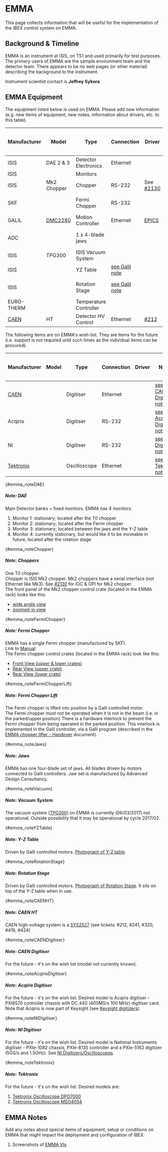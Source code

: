 # EMMA

This page collects information that will be useful for the implementation of the IBEX control system on EMMA.
## Background & Timeline ##
EMMA is an instrument at ISIS, on TS1 and used primarily for test purposes. The primary users of EMMA are the sample environment team and the detector team.  There appears to be no web pages (or other material) describing the background to the instrument.

Instrument scientist contact is **Jeffrey Sykora**.

## EMMA Equipment ##
The equipment listed below is used on EMMA. Please add new information (e.g. new items of equipment, new notes, information about drivers, etc. to this table).

Manufacturer | Model | Type | Connection | Driver | Notes | Use in ISIS Cycle |
------------ | ------------- | ------------- | ------------- | ------------- | -------------------------------------------|--------------
ISIS | DAE 2 & 3 | Detector Electronics | Ethernet | | [see DAE note](#emma_noteDAE)|17_1
ISIS |  | Monitors |  |  | [see DAE note](#emma_noteDAE)|17_1
ISIS | Mk2 Chopper | Chopper | RS-232 | See [#2130](https://github.com/ISISComputingGroup/IBEX/issues/2130) | [see Chopper note](#emma_noteChopper)|??
SKF |  | Fermi Chopper | RS-232 |  | [see FermiChopper note](#emma_noteFermiChopper)|??
GALIL | [DMC2280](http://www.galilmc.com/products/dmc-22x0.php) | Motion Controller | Ethernet | [EPICS](http://www.aps.anl.gov/epics/modules/manufacturer.php#Galil%20Motion%20Control) | |17_1
ADC |  | 1 x 4-blade jaws |  |  | Blades driven by Galils.  [see Jaws note](#emma_noteJaws)
ISIS | TPG300 | ISIS Vacuum System |  |  |[see Vacuum System note](#emma_noteVacuum)
ISIS |  | YZ Table | [see Galil note](#emma_noteYZTable) |  | [see YZ Table note](#emma_noteYZTable)
ISIS |  | Rotation Stage | [see Galil note](#emma_noterotationstage) |  | [see RotationStage note](#emma_noterotationstage)
EURO-THERM | | Temperature Controller |
[CAEN](http://www.caen.it/csite/HomePage.jsp) | HT | Detector HV Control | Ethernet | [#212](https://github.com/ISISComputingGroup/IBEX/issues/212) |[see CAEN HT note](#emma_noteCAENHT)

The following items are on EMMA's wish-list.  They are items for the future (i.e. support is not required until such times as the individual items can be procured).

Manufacturer | Model | Type | Connection | Driver | Notes | Use in ISIS cycle
------------ | ------------- | ------------- | ------------- | ------------- | -------------------------------------------|----------
[CAEN](http://www.caen.it/csite/HomePage.jsp) |   | Digitiser | Ethernet |  |[see CAEN Digitiser note](#emma_noteCAENDigitiser)
Acqiris |  | Digitiser | RS-232 | | [see Acqiris Digitiser note](#emma_noteAcqirisDigitiser)
NI |  | Digitiser | RS-232 | | [see NI Digitiser note](#emma_noteNIDigitiser)
[Tektronix](http://www.tek.com/oscilloscope#all) |  | Oscilloscope | Ethernet | |[see Tektronix note](#emma_noteTektronix)

{#emma_noteDAE}
##### Note: DAE #####
Main Detector banks + fixed monitors.
EMMA has 4 monitors:

1. Monitor 1: stationary; located after the T0 chopper
1. Monitor 2: stationary; located after the Fermi chopper
1. Monitor 3: stationary; located between the jaws and the Y-Z table
1. Monitor 4: currently stationary, but would like it to be moveable in future; located after the rotation stage

{#emma_noteChopper}
##### Note: Choppers #####
One T0 chopper.<br>
Chopper is ISIS Mk2 chopper.  Mk2 choppers have a serial interface (not Ethernet like Mk3).
See [#2130](https://github.com/ISISComputingGroup/IBEX/issues/2130) for IOC & OPI for Mk2 chopper.<br>
The front panel of the Mk2 chopper control crate (located in the EMMA rack) looks like this:
* [wide angle view](https://stfc365.sharepoint.com/sites/ISISExperimentControls/ICP%20Discussions/Forms/AllItems.aspx?id=%2Fsites%2FISISExperimentControls%2FICP%20Discussions%2FEMMA%2FEMMA%5FT0%5FChopper%5FFront%5FPanel%5F%28wide%29%5F2017%5F06%5F05%2Ejpg&viewid=45d81cb9%2D9571%2D4a80%2Da5cc%2D2cb4871703a3&parent=%2Fsites%2FISISExperimentControls%2FICP%20Discussions%2FEMMA)
* [zoomed-in view](https://stfc365.sharepoint.com/sites/ISISExperimentControls/ICP%20Discussions/Forms/AllItems.aspx?id=%2Fsites%2FISISExperimentControls%2FICP%20Discussions%2FEMMA%2FEMMA%5FT0%5FChopper%5FFront%5FPanel%5F%28zoom%29%5F2017%5F06%5F05%2Ejpg&viewid=45d81cb9%2D9571%2D4a80%2Da5cc%2D2cb4871703a3&parent=%2Fsites%2FISISExperimentControls%2FICP%20Discussions%2FEMMA)

{#emma_noteFermiChopper}
##### Note: Fermi Chopper #####
EMMA has a single Fermi chopper (manufactured by SKF).<br>
Link to [Manual](https://stfc365.sharepoint.com/:b:/r/sites/ISISExperimentControls/ICP%20Discussions/EMMA/Mirrortron-SKF%20892-0053%20MB350PC_R%20Rev%20C.pdf?csf=1&web=1&e=hctyNH)<br>
The Fermi chopper control crates (located in the EMMA rack) look like this:
* [Front View (upper & lower crates)](https://stfc365.sharepoint.com/sites/ISISExperimentControls/ICP%20Discussions/Forms/AllItems.aspx?id=%2Fsites%2FISISExperimentControls%2FICP%20Discussions%2FEMMA%2FEMMA%5FSKF%5FFermiChopper%5FController%5FFront%5FUpper%5FLower%5F2017%5F06%5F05%2Ejpg&viewid=45d81cb9%2D9571%2D4a80%2Da5cc%2D2cb4871703a3&parent=%2Fsites%2FISISExperimentControls%2FICP%20Discussions%2FEMMA)
* [Rear View (upper crate)](https://stfc365.sharepoint.com/:i:/r/sites/ISISExperimentControls/ICP%20Discussions/EMMA/EMMA_SKF_FermiChopper_Controller_Rear_Upper_2017_06_05.jpg?csf=1&web=1&e=GzrImg)
* [Rear View (lower crate)](https://stfc365.sharepoint.com/:i:/r/sites/ISISExperimentControls/ICP%20Discussions/EMMA/EMMA_SKF_FermiChopper_Controller_Rear_Lower_2017_06_05.jpg?csf=1&web=1&e=qJrYiI)

{#emma_noteFermiChopperLift}
##### Note: Fermi Chopper Lift #####
The Fermi chopper is lifted into position by a Galil controlled motor.<br>
The Fermi chopper must not be operated when it is not in the beam (i.e. in the parked/upper position)
There is a hardware interlock to prevent the Fermi chopper from being operated in the parked position.  This interlock is implemented in the Galil controller, via a Galil program (described in the [EMMA chopper lifter - Handover](https://stfc365.sharepoint.com/:w:/r/sites/ISISExperimentControls/ICP%20Discussions/EMMA/EMMA%20chopper%20lifter%20-%20Handover.docx?d=wafc19324e3354636b5ab702a140668aa&csf=1&web=1&e=A6BnDe) document).  

{#emma_noteJaws}
##### Note: Jaws #####
EMMA has one four-blade set of jaws.  All blades driven by motors connected to Galil controllers.
Jaw set is manufactured by Advanced Design Consultancy.

{#emma_noteVacuum}
##### Note: Vacuum System #####
The vacuum system ([TPG300](https://stfc365.sharepoint.com/:i:/r/sites/ISISExperimentControls/ICP%20Discussions/EMMA/EMMA_TPG300_2017_06_05.jpg?csf=1&web=1&e=k6q5ew)) on EMMA is currently (06/03/2017) not operational.  Outside possibility that it may be operational by cycle 2017/02.

{#emma_noteYZTable}
##### Note: Y-Z Table #####
Driven by Galil controlled motors.
[Photograph of Y-Z table](https://stfc365.sharepoint.com/sites/ISISExperimentControls/ICP%20Discussions/EMMA/EMMA_Y_Z_Table_2017_06_05.jpg).

{#emma_noteRotationStage}
##### Note: Rotation Stage #####
Driven by Galil controlled motors.
[Photograph of Rotation Stage](https://stfc365.sharepoint.com/sites/ISISExperimentControls/ICP%20Discussions/EMMA/EMMA_Rotation_Stage_2017_06_05.jpg).  It sits on top of the Y-Z table when in use.

{#emma_noteCAENHT}
##### Note: CAEN HT #####
CAEN high-voltage system is a [SYS2527](https://stfc365.sharepoint.com/sites/ISISExperimentControls/ICP%20Discussions/EMMA/EMMA_CAEN_HV_PSU_2017_06_05.jpg) (see tickets: #212, #241, #320, #419, #424)

{#emma_noteCAENDigitiser}
##### Note: CAEN Digitiser #####
For the future - it's on the wish list (model not currently known).

{#emma_noteAcqirisDigitiser}
##### Note: Acqiris Digitiser #####
For the future - it's on the wish list.
Desired model is Acqiris digitiser - PXI8570 controller chassis with DC 440 (400MS/s 100 MHz) digitiser card.<br>
Note that Acqiris is now part of Keysight (see [Keysight digitizers](http://www.keysight.com/en/pc-1128783/High-Speed-Digitizers-and-Multichannel-Data-Acquisition-Solution?cc=GB&lc=eng)).

{#emma_noteNIDigitiser}
##### Note: NI Digitiser #####
For the future - it's on the wish list.
Desired model is National Instruments digitiser - PXIe-1082 chassis, PXIe-8135 controller and a PXIe-5162 digitizer (5GS/s and 1.5GHz).
See [NI Digitizers/Oscilloscopes](http://sine.ni.com/np/app/main/p/bot/no/ap/mi/lang/en/pg/1/sn/n17:mi,n21:40,n24:PXI-FSLASH-CompactPCI/).

{#emma_noteTektronix}
##### Note: Tektronix #####
For the future - it's on the wish list.  Desired models are:
1. [Tektronix Oscilloscope DPO7000](http://www.tek.com/oscilloscope/dpo7000-digital-phosphor-oscilloscope)
1. [Tektronix Oscilloscope MSO4054](http://www.tek.com/oscilloscope/mdo4000c-mixed-domain-oscilloscope)


## EMMA Notes ##
Add any notes about special items of equipment, setup or conditions on EMMA that might impact the deployment and configuration of IBEX.
1. Screenshots of [EMMA VIs](https://github.com/ISISComputingGroup/ControlsWork/issues/239)
